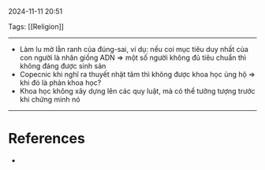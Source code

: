 2024-11-11 20:51

Tags: [[Religion]] 

---

- Làm lu mờ lằn ranh của đúng-sai, ví dụ: nếu coi mục tiêu duy nhất của con người là nhân giống ADN => một số người không đủ tiêu chuẩn thì không đáng được sinh sản
- Copecnic khi nghĩ ra thuyết nhật tâm thì không được khoa học ủng hộ => khi đó là phản khoa học?
- Khoa học không xây dựng lên các quy luật, mà có thể tưởng tượng trước khi chứng minh nó

---
# References
- 